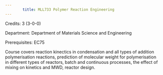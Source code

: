 ```yaml
---
        title: MLL733 Polymer Reaction Engineering
---
```

Credits: 3 (3-0-0)

Department: Department of Materials Science and Engineering

Prerequisites: EC75

Course covers reaction kinectics in condensation and all types of addition polymerisation reactions, prediction of molecular weight for polymerisation in different types of reactors, batch and continuous processes, the effect of mixing on kinetics and MWD, reactor design.